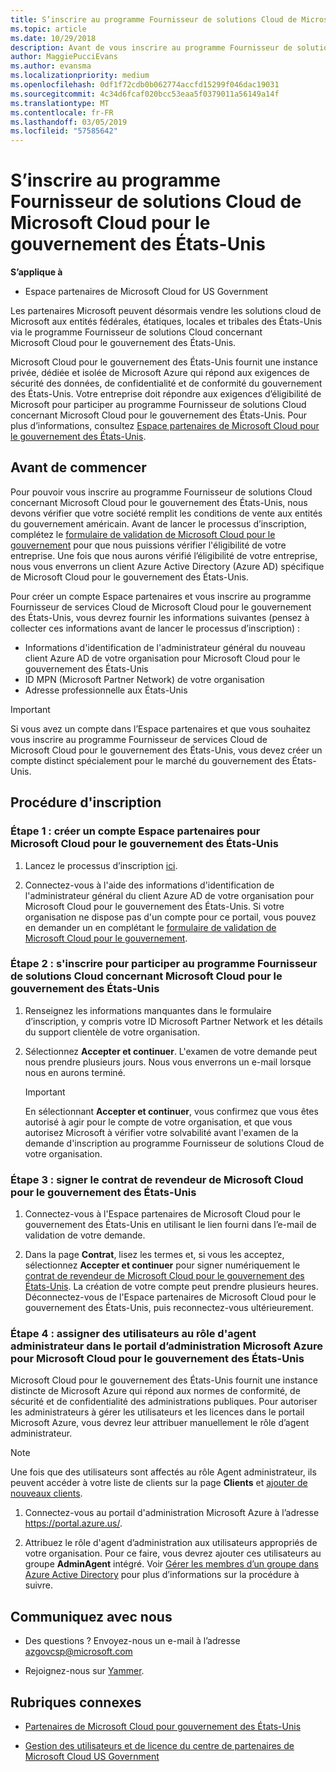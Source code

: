 ```yaml
---
title: S’inscrire au programme Fournisseur de solutions Cloud de Microsoft Cloud pour le gouvernement des États-Unis | Espace partenaires de Microsoft Cloud pour le gouvernement des États-Unis
ms.topic: article
ms.date: 10/29/2018
description: Avant de vous inscrire au programme Fournisseur de solutions Cloud de Microsoft Cloud pour le gouvernement des États-Unis, prenez connaissance des conditions requises.
author: MaggiePucciEvans
ms.author: evansma
ms.localizationpriority: medium
ms.openlocfilehash: 0df1f72cdb0b062774accfd15299f046dac19031
ms.sourcegitcommit: 4c34d6fcaf020bcc53eaa5f0379011a56149a14f
ms.translationtype: MT
ms.contentlocale: fr-FR
ms.lasthandoff: 03/05/2019
ms.locfileid: "57585642"
---
```

# <a name="enroll-in-the-cloud-solution-provider-program-for-microsoft-cloud-for-us-government"></a>S’inscrire au programme Fournisseur de solutions Cloud de Microsoft Cloud pour le gouvernement des États-Unis

**S’applique à**

-  Espace partenaires de Microsoft Cloud for US Government

Les partenaires Microsoft peuvent désormais vendre les solutions cloud de Microsoft aux entités fédérales, étatiques, locales et tribales des États-Unis via le programme Fournisseur de solutions Cloud concernant Microsoft Cloud pour le gouvernement des États-Unis. 

Microsoft Cloud pour le gouvernement des États-Unis fournit une instance privée, dédiée et isolée de Microsoft Azure qui répond aux exigences de sécurité des données, de confidentialité et de conformité du gouvernement des États-Unis. Votre entreprise doit répondre aux exigences d’éligibilité de Microsoft pour participer au programme Fournisseur de solutions Cloud concernant Microsoft Cloud pour le gouvernement des États-Unis. Pour plus d’informations, consultez [Espace partenaires de Microsoft Cloud pour le gouvernement des États-Unis](partner-center-for-microsoft-us-govt-cloud.md).

## <a name="before-you-begin"></a>Avant de commencer

Pour pouvoir vous inscrire au programme Fournisseur de solutions Cloud concernant Microsoft Cloud pour le gouvernement des États-Unis, nous devons vérifier que votre société remplit les conditions de vente aux entités du gouvernement américain. Avant de lancer le processus d’inscription, complétez le [formulaire de validation de Microsoft Cloud pour le gouvernement](https://azuregov.microsoft.com/csp) pour que nous puissions vérifier l'éligibilité de votre entreprise. Une fois que nous aurons vérifié l’éligibilité de votre entreprise, nous vous enverrons un client Azure Active Directory (Azure AD) spécifique de Microsoft Cloud pour le gouvernement des États-Unis.  

Pour créer un compte Espace partenaires et vous inscrire au programme Fournisseur de services Cloud de Microsoft Cloud pour le gouvernement des États-Unis, vous devrez fournir les informations suivantes (pensez à collecter ces informations avant de lancer le processus d’inscription) :

-  Informations d'identification de l'administrateur général du nouveau client Azure AD de votre organisation pour Microsoft Cloud pour le gouvernement des États-Unis
-  ID MPN (Microsoft Partner Network) de votre organisation 
-  Adresse professionnelle aux États-Unis

> [!IMPORTANT]  
> Si vous avez un compte dans l’Espace partenaires et que vous souhaitez vous inscrire au programme Fournisseur de services Cloud de Microsoft Cloud pour le gouvernement des États-Unis, vous devez créer un compte distinct spécialement pour le marché du gouvernement des États-Unis.

## <a name="how-to-enroll"></a>Procédure d'inscription 

### <a name="step-1---create-a-partner-center-account-for-microsoft-cloud-for-us-government"></a>Étape 1 : créer un compte Espace partenaires pour Microsoft Cloud pour le gouvernement des États-Unis

1.  Lancez le processus d’inscription [ici](https://partnercenter.microsoft.com/register/resellerusgjoinnow). 

2.  Connectez-vous à l'aide des informations d'identification de l'administrateur général du client Azure AD de votre organisation pour Microsoft Cloud pour le gouvernement des États-Unis. Si votre organisation ne dispose pas d'un compte pour ce portail, vous pouvez en demander un en complétant le [formulaire de validation de Microsoft Cloud pour le gouvernement](https://azuregov.microsoft.com/csp).


### <a name="step-2---apply-to-participate-in-the-cloud-solution-provider-program-for-microsoft-cloud-for-us-government"></a>Étape 2 : s'inscrire pour participer au programme Fournisseur de solutions Cloud concernant Microsoft Cloud pour le gouvernement des États-Unis

1.  Renseignez les informations manquantes dans le formulaire d’inscription, y compris votre ID Microsoft Partner Network et les détails du support clientèle de votre organisation. 

2.  Sélectionnez **Accepter et continuer**. L'examen de votre demande peut nous prendre plusieurs jours. Nous vous enverrons un e-mail lorsque nous en aurons terminé.

    > [!IMPORTANT]  
    > En sélectionnant **Accepter et continuer**, vous confirmez que vous êtes autorisé à agir pour le compte de votre organisation, et que vous autorisez Microsoft à vérifier votre solvabilité avant l'examen de la demande d'inscription au programme Fournisseur de solutions Cloud de votre organisation.


### <a name="step-3---sign-the-reseller-agreement-for-microsoft-cloud-for-us-government"></a>Étape 3 : signer le contrat de revendeur de Microsoft Cloud pour le gouvernement des États-Unis

1. Connectez-vous à l'Espace partenaires de Microsoft Cloud pour le gouvernement des États-Unis en utilisant le lien fourni dans l’e-mail de validation de votre demande. 

2. Dans la page **Contrat**, lisez les termes et, si vous les acceptez, sélectionnez **Accepter et continuer** pour signer numériquement le [contrat de revendeur de Microsoft Cloud pour le gouvernement des États-Unis](https://go.microsoft.com/fwlink/p/?linkid=843364). La création de votre compte peut prendre plusieurs heures. Déconnectez-vous de l'Espace partenaires de Microsoft Cloud pour le gouvernement des États-Unis, puis reconnectez-vous ultérieurement.


### <a name="step-4---assign-users-to-the-admin-agent-role-in-the-microsoft-azure-admin-portal-for-microsoft-cloud-for-us-government"></a>Étape 4 : assigner des utilisateurs au rôle d'agent administrateur dans le portail d’administration Microsoft Azure pour Microsoft Cloud pour le gouvernement des États-Unis

Microsoft Cloud pour le gouvernement des États-Unis fournit une instance distincte de Microsoft Azure qui répond aux normes de conformité, de sécurité et de confidentialité des administrations publiques. Pour autoriser les administrateurs à gérer les utilisateurs et les licences dans le portail Microsoft Azure, vous devrez leur attribuer manuellement le rôle d’agent administrateur.

> [!NOTE]  
> Une fois que des utilisateurs sont affectés au rôle Agent administrateur, ils peuvent accéder à votre liste de clients sur la page **Clients** et [ajouter de nouveaux clients](add-a-new-customer.md).   

1.  Connectez-vous au portail d'administration Microsoft Azure à l’adresse https://portal.azure.us/.

2.  Attribuez le rôle d'agent d’administration aux utilisateurs appropriés de votre organisation. Pour ce faire, vous devrez ajouter ces utilisateurs au groupe **AdminAgent** intégré. Voir [Gérer les membres d’un groupe dans Azure Active Directory](https://docs.microsoft.com/azure/active-directory/active-directory-groups-members-azure-portal) pour plus d’informations sur la procédure à suivre.
 
## <a name="connect-with-us"></a>Communiquez avec nous

- Des questions ? Envoyez-nous un e-mail à l’adresse azgovcsp@microsoft.com

- Rejoignez-nous sur [Yammer](https://www.yammer.com/cloudpartnercommunity/#/threads/inGroup?type=in_group&feedId=11509777&view=all). 

## <a name="related-topics"></a>Rubriques connexes

-  [Partenaires de Microsoft Cloud pour gouvernement des États-Unis](partner-center-for-microsoft-us-govt-cloud.md)

-  [Gestion des utilisateurs et de licence du centre de partenaires de Microsoft Cloud US Government](user-management-in-partner-center-for-microsoft-us-govt-cloud.md)


